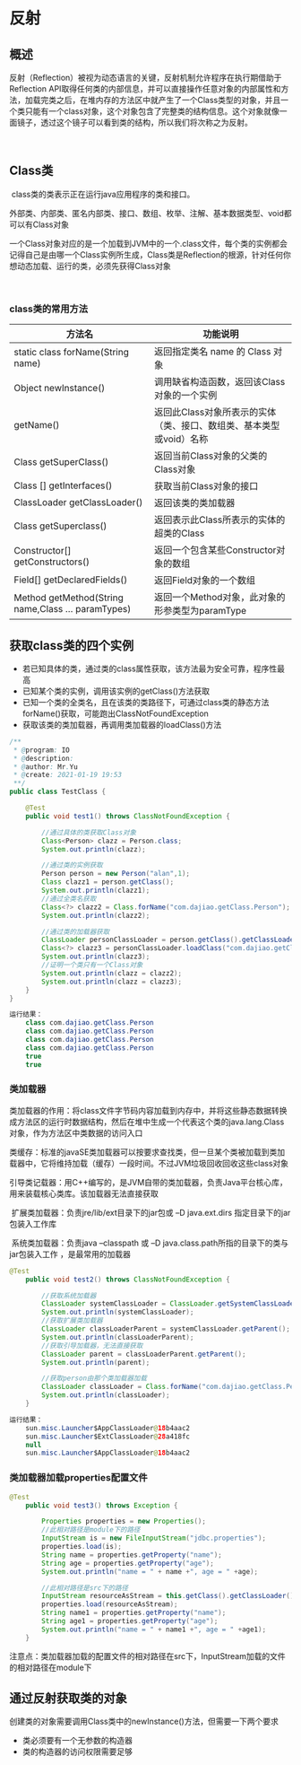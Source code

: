 # 反射

## 概述



​		反射（Reflection）被视为动态语言的关键，反射机制允许程序在执行期借助于Reflection API取得任何类的内部信息，并可以直接操作任意对象的内部属性和方法，加载完类之后，在堆内存的方法区中就产生了一个Class类型的对象，并且一个类只能有一个class对象，这个对象包含了完整类的结构信息。这个对象就像一面镜子，透过这个镜子可以看到类的结构，所以我们将次称之为反射。

​		

## Class类



​		class类的类表示正在运行java应用程序的类和接口。

​		外部类、内部类、匿名内部类、接口、数组、枚举、注解、基本数据类型、void都可以有Class对象

​		一个Class对象对应的是一个加载到JVM中的一个.class文件，每个类的实例都会记得自己是由哪一个Class实例所生成，Class类是Reflection的根源，针对任何你想动态加载、运行的类，必须先获得Class对象

​		

### class类的常用方法

| 方法名                                           | 功能说明                                                     |
| ------------------------------------------------ | ------------------------------------------------------------ |
| static class forName(String name)                | 返回指定类名 name 的 Class 对象                              |
| Object newInstance()                             | 调用缺省构造函数，返回该Class对象的一个实例                  |
| getName()                                        | 返回此Class对象所表示的实体（类、接口、数组类、基本类型或void）名称 |
| Class getSuperClass()                            | 返回当前Class对象的父类的Class对象                           |
| Class [] getInterfaces()                         | 获取当前Class对象的接口                                      |
| ClassLoader getClassLoader()                     | 返回该类的类加载器                                           |
| Class getSuperclass()                            | 返回表示此Class所表示的实体的超类的Class                     |
| Constructor[] getConstructors()                  | 返回一个包含某些Constructor对象的数组                        |
| Field[] getDeclaredFields()                      | 返回Field对象的一个数组                                      |
| Method getMethod(String name,Class … paramTypes) | 返回一个Method对象，此对象的形参类型为paramType              |



## 获取class类的四个实例



* 若已知具体的类，通过类的class属性获取，该方法最为安全可靠，程序性最高
* 已知某个类的实例，调用该实例的getClass()方法获取
* 已知一个类的全类名，且在该类的类路径下，可通过class类的静态方法forName()获取，可能跑出ClassNotFoundException
* 获取该类的类加载器，再调用类加载器的loadClass()方法



```java
/**
 * @program: IO
 * @description:
 * @author: Mr.Yu
 * @create: 2021-01-19 19:53
 **/
public class TestClass {

    @Test
    public void test1() throws ClassNotFoundException {

        //通过具体的类获取Class对象
        Class<Person> clazz = Person.class;
        System.out.println(clazz);

        //通过类的实例获取
        Person person = new Person("alan",1);
        Class clazz1 = person.getClass();
        System.out.println(clazz1);
        //通过全类名获取
        Class<?> clazz2 = Class.forName("com.dajiao.getClass.Person");
        System.out.println(clazz2);

        //通过类的加载器获取
        ClassLoader personClassLoader = person.getClass().getClassLoader();
        Class<?> clazz3 = personClassLoader.loadClass("com.dajiao.getClass.Person");
        System.out.println(clazz3);
        //证明一个类只有一个Class对象
        System.out.println(clazz = clazz2);
        System.out.println(clazz = clazz3);
    }
}

运行结果：
    class com.dajiao.getClass.Person
    class com.dajiao.getClass.Person
    class com.dajiao.getClass.Person
    class com.dajiao.getClass.Person
    true
    true
```



### 类加载器



​		类加载器的作用：将class文件字节码内容加载到内存中，并将这些静态数据转换成方法区的运行时数据结构，然后在堆中生成一个代表这个类的java.lang.Class对象，作为方法区中类数据的访问入口

​		类缓存：标准的javaSE类加载器可以按要求查找类，但一旦某个类被加载到类加载器中，它将维持加载（缓存）一段时间。不过JVM垃圾回收回收这些class对象

​		引导类记载器：用C++编写的，是JVM自带的类加载器，负责Java平台核心库，用来装载核心类库。该加载器无法直接获取

​		扩展类加载器：负责jre/lib/ext目录下的jar包或 –D java.ext.dirs 指定目录下的jar包装入工作库

​		系统类加载器：负责java –classpath 或 –D java.class.path所指的目录下的类与jar包装入工作 ，是最常用的加载器



```java
@Test
    public void test2() throws ClassNotFoundException {

        //获取系统加载器
        ClassLoader systemClassLoader = ClassLoader.getSystemClassLoader();
        System.out.println(systemClassLoader);
        //获取扩展类加载器
        ClassLoader classLoaderParent = systemClassLoader.getParent();
        System.out.println(classLoaderParent);
        //获取引导加载器，无法直接获取
        ClassLoader parent = classLoaderParent.getParent();
        System.out.println(parent);

        //获取person由那个类加载器加载
        ClassLoader classLoader = Class.forName("com.dajiao.getClass.Person").getClassLoader();
        System.out.println(classLoader);
    }

运行结果：
    sun.misc.Launcher$AppClassLoader@18b4aac2
    sun.misc.Launcher$ExtClassLoader@28a418fc
    null
    sun.misc.Launcher$AppClassLoader@18b4aac2
```



### 类加载器加载properties配置文件

```java
@Test
    public void test3() throws Exception {

        Properties properties = new Properties();
        //此相对路径是module下的路径
        InputStream is = new FileInputStream("jdbc.properties");
        properties.load(is);
        String name = properties.getProperty("name");
        String age = properties.getProperty("age");
        System.out.println("name = " + name +", age = " +age);

        //此相对路径是src下的路径
        InputStream resourceAsStream = this.getClass().getClassLoader().getResourceAsStream("jdbc1.properties");
        properties.load(resourceAsStream);
        String name1 = properties.getProperty("name");
        String age1 = properties.getProperty("age");
        System.out.println("name = " + name1 +", age = " +age1);
    }
```



注意点：类加载器加载的配置文件的相对路径在src下，InputStream加载的文件的相对路径在module下



## 通过反射获取类的对象



​		创建类的对象需要调用Class类中的newInstance()方法，但需要一下两个要求

* 类必须要有一个无参数的构造器
* 类的构造器的访问权限需要足够

